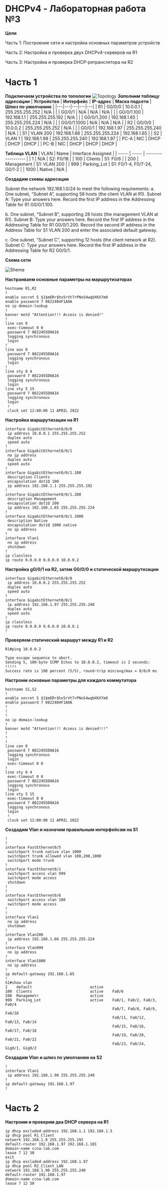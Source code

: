 # DHCPv4 - Лабораторная работа №3
**Цели**

Часть 1: Построение сети и настройка основных параметров устройств

Часть 2: Настройка и проверка двух DHCPv4-серверов на R1

Часть 3: Настройка и проверка DHCP-ретранслятора на R2

# Часть 1
**Подключаем устройства по топологии**
![Topology](https://github.com/Farix01/Otus-kurs/blob/main/%D0%9B%D0%B0%D0%B1%D0%BE%D1%80%D0%B0%D1%82%D0%BE%D1%80%D0%B8%D0%B8/DHCP/DHCPv4/Topology.png)
***Заполним таблицу адресации***
| **Устройство**  | **Интерфейс**   | **IP-адрес**  | **Маска подсети**  |  **Шлюз по умолчанию** |
|---|---|---|---|---|
| R1  |  G0/0/0 | 10.0.0.1  | 255.255.255.252  |  N/A |
|   |  G0/0/1 |  N/A |  N/A |  N/A |
|   | G0/0/1.100  |  192.168.1.1 | 255.255.255.192  | N/A  |
|   | G0/0/1.200  |  192.168.1.65 |  255.255.255.224 |  N/A |
|   |  G0/0/1.1000 | N/A  | N/A  |  N/A |
|  R2 |  G0/0/0 | 10.0.0.2  |  255.255.255.252 |  N/A |
|     |  G0/0/1 | 192.168.1.97  | 255.255.255.240  |  N/A |
|  S1 |  VLAN 200 | 192.168.1.66  | 255.255.255.224  | 192.168.1.65  |
|  S2 |  VLAN 1 | 192.168.1.98  | 255.255.255.240   | 192.168.1.97  |
|  PC-A |  NIC | DHCP  | DHCP  | DHCP  |
| PC-B  |  NIC |  DHCP | DHCP  | DHCP  |

**Таблица VLAN**
| VLAN	| Name	| Interface Assigned |
| -----	| -----	| ------------------ |
| 1	| N/A	| S2: F0/18 |
| 100	| Clients	| S1: F0/6 |
| 200	| Management	| S1: VLAN 200  |
| 999	| Parking_Lot	| S1: F0/1-4, F0/7-24, G0/1-2 |
| 1000	| Native	| N/A |

**Создадим схемы адресации**

Subnet the network 192.168.1.0/24 to meet the following requirements:
a.	One subnet, “Subnet A”, supporting 58 hosts (the client VLAN at R1).
Subnet A:
Type your answers here.
Record the first IP address in the Addressing Table for R1 G0/0/1.100. 

b.	One subnet, “Subnet B”, supporting 28 hosts (the management VLAN at R1). 
Subnet B:
Type your answers here.
Record the first IP address in the Addressing Table for R1 G0/0/1.200. Record the second IP address in the Address Table for S1 VLAN 200 and enter the associated default gateway.

c.	One subnet, “Subnet C”, supporting 12 hosts (the client network at R2).
Subnet C:
Type your answers here.
Record the first IP address in the Addressing Table for R2 G0/0/1.

**Схема сети**

![Shema](https://github.com/Farix01/Otus-kurs/blob/main/%D0%9B%D0%B0%D0%B1%D0%BE%D1%80%D0%B0%D1%82%D0%BE%D1%80%D0%B8%D0%B8/DHCP/DHCPv4/Shema.png)

**Настраиваем основные параметры на маршрутизаторах**
```
hostname R1,R2
!
enable secret 5 $1$mERr$hx5rVt7rPNoS4wqbXKX7m0
enable password 7 0822404F1A0A
no ip domain-lookup
!
banner motd "Attention!!! Access is denied!"
!
line con 0
 exec-timeout 0 0
 password 7 0822455D0A16
 logging synchronous
 login
!
line aux 0
 password 7 0822455D0A16
 logging synchronous
 login
!
line vty 0 4
 password 7 0822455D0A16
 logging synchronous
 login
line vty 5 15
 password 7 0822455D0A16
 logging synchronous
 login
 !
 clock set 12:00:00 11 APRIL 2022
```
**Настройка маршрутизации на R1**
```
interface GigabitEthernet0/0/0
 ip address 10.0.0.1 255.255.255.252
 duplex auto
 speed auto
!
interface GigabitEthernet0/0/1
 no ip address
 duplex auto
 speed auto
!
interface GigabitEthernet0/0/1.100
 description Clients
 encapsulation dot1Q 100
 ip address 192.168.1.1 255.255.255.192
!
interface GigabitEthernet0/0/1.200
 description Management
 encapsulation dot1Q 200
 ip address 192.168.1.65 255.255.255.224
!
interface GigabitEthernet0/0/1.1000
 description Native
 encapsulation dot1Q 1000 native
 no ip address
!
interface Vlan1
 no ip address
 shutdown
!
ip classless
ip route 0.0.0.0 0.0.0.0 10.0.0.2 
```
**Настройка g0/0/1 на R2, затем G0/0/0 и статической маршрутизации**
```
interface GigabitEthernet0/0/0
 ip address 10.0.0.2 255.255.255.252
 duplex auto
 speed auto
!
interface GigabitEthernet0/0/1
 ip address 192.168.1.97 255.255.255.240
 duplex auto
 speed auto
!
ip classless
ip route 0.0.0.0 0.0.0.0 10.0.0.1 
!
```
**Проверяем статический маршрут между R1 и R2**
```
R1#ping 10.0.0.2

Type escape sequence to abort.
Sending 5, 100-byte ICMP Echos to 10.0.0.2, timeout is 2 seconds:
!!!!!
Success rate is 100 percent (5/5), round-trip min/avg/max = 0/0/0 ms
```
**Настроим основные параметры для каждого коммутатора**
```
hostname S1,S2
!
enable secret 5 $1$mERr$hx5rVt7rPNoS4wqbXKX7m0
enable password 7 0822404F1A0A
!
!
!
no ip domain-lookup
!
banner motd "Attention!!! Access is denied!!!"
!
!
!
line con 0
 password 7 0822455D0A16
 logging synchronous
 login
 exec-timeout 0 0
!
line vty 0 4
 exec-timeout 0 0
 password 7 0822455D0A16
 logging synchronous
 login
line vty 5 15
 exec-timeout 0 0
 password 7 0822455D0A16
 logging synchronous
 login
 !
 clock set 12:00:00 11 APRIL 2022
```
**Создадим Vlan и назначим правильным интерфейсам на S1**
```
!
!
interface FastEthernet0/5
 switchport trunk native vlan 1000
 switchport trunk allowed vlan 100,200,1000
 switchport mode trunk
!
interface FastEthernet0/1
 switchport access vlan 999
 switchport mode access
 shutdown
!
!
interface FastEthernet0/6
 switchport access vlan 100
 switchport mode access
!
!
interface Vlan1
 no ip address
 shutdown
!
interface Vlan200
 ip address 192.168.1.66 255.255.255.224
!
interface Vlan999
 no ip address
!
interface Vlan1000
 no ip address
!
ip default-gateway 192.168.1.65
!
S1#show vlan
1    default                          active    
100  Clients                          active    Fa0/6
200  Managemetr                       active    
999  Parking_Lot                      active    Fa0/1, Fa0/2, Fa0/3, Fa0/4
                                                Fa0/7, Fa0/8, Fa0/9, Fa0/10
                                                Fa0/11, Fa0/12, Fa0/13, Fa0/14
                                                Fa0/15, Fa0/16, Fa0/17, Fa0/18
                                                Fa0/19, Fa0/20, Fa0/21, Fa0/22
                                                Fa0/23, Fa0/24, Gig0/1, Gig0/2
```
**Создадим Vlan и шлюз по умолчанию на S2**
```
!
interface Vlan1
 ip address 192.168.1.98 255.255.255.240
!
ip default-gateway 192.168.1.97
!
```
# Часть 2
**Настроим и проверим два DHCP сервера на R1**
```
ip dhcp excluded-address 192.168.1.1 192.168.1.5
ip dhcp pool R1_Client
network 192.168.1.0 255.255.255.192
default-router 192.168.1.97 192.168.1.101
domain-name ccna-lab.com
lease 7 12 30
exit
ip dhcp excluded-address 192.168.1.97
ip dhcp pool R2_Client_LAN 
network 192.168.1.96 255.255.255.240
default-router 192.168.1.97
domain-name ccna-lab.com
lease 7 12 30
```

